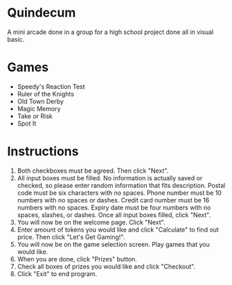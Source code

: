 # Quindecum
A mini arcade done in a group for a high school project done all in visual basic.

# Games
- Speedy's Reaction Test
- Ruler of the Knights
- Old Town Derby 
- Magic Memory
- Take or Risk
- Spot It

# Instructions
1. Both checkboxes must be agreed. Then click "Next".
2. All input boxes must be filled. No information is actually saved or checked, so please enter random information that fits description. Postal code must be six characters with no spaces. Phone number must be 10 numbers with no spaces or dashes. Credit card number must be 16 numbers with no spaces. Expiry date must be four numbers with no spaces, slashes, or dashes. Once all input boxes filled, click "Next". 
3. You will now be on the welcome page. Click "Next".
4. Enter amount of tokens you would like and click "Calculate" to find out price. Then click "Let's Get Gaming!". 
5. You will now be on the game selection screen. Play games that you would like.
6. When you are done, click "Prizes" button.
7. Check all boxes of prizes you would like and click "Checkout".
8. Click "Exit" to end program.

